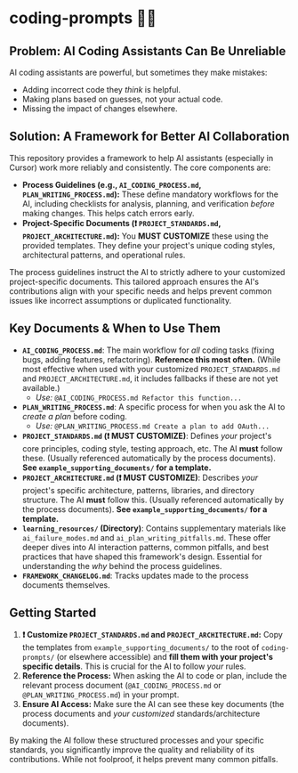 # coding-prompts 🤖✨

## Problem: AI Coding Assistants Can Be Unreliable

AI coding assistants are powerful, but sometimes they make mistakes:
*   Adding incorrect code they *think* is helpful.
*   Making plans based on guesses, not your actual code.
*   Missing the impact of changes elsewhere.

## Solution: A Framework for Better AI Collaboration

This repository provides a framework to help AI assistants (especially in Cursor) work more reliably and consistently. The core components are:

*   **Process Guidelines (e.g., `AI_CODING_PROCESS.md`, `PLAN_WRITING_PROCESS.md`):** These define mandatory workflows for the AI, including checklists for analysis, planning, and verification *before* making changes. This helps catch errors early.
*   **Project-Specific Documents (❗ `PROJECT_STANDARDS.md`, `PROJECT_ARCHITECTURE.md`):** You **MUST CUSTOMIZE** these using the provided templates. They define your project's unique coding styles, architectural patterns, and operational rules.

The process guidelines instruct the AI to strictly adhere to your customized project-specific documents. This tailored approach ensures the AI's contributions align with your specific needs and helps prevent common issues like incorrect assumptions or duplicated functionality.

## Key Documents & When to Use Them

*   **`AI_CODING_PROCESS.md`**: The main workflow for *all* coding tasks (fixing bugs, adding features, refactoring). **Reference this most often.** (While most effective when used with your customized `PROJECT_STANDARDS.md` and `PROJECT_ARCHITECTURE.md`, it includes fallbacks if these are not yet available.)
    *   *Use:* `@AI_CODING_PROCESS.md Refactor this function...`
*   **`PLAN_WRITING_PROCESS.md`**: A specific process for when you ask the AI to *create a plan* before coding.
    *   *Use:* `@PLAN_WRITING_PROCESS.md Create a plan to add OAuth...`
*   **`PROJECT_STANDARDS.md` (❗ MUST CUSTOMIZE)**: Defines *your* project's core principles, coding style, testing approach, etc. The AI **must** follow these. (Usually referenced automatically by the process documents). **See `example_supporting_documents/` for a template.**
*   **`PROJECT_ARCHITECTURE.md` (❗ MUST CUSTOMIZE)**: Describes *your* project's specific architecture, patterns, libraries, and directory structure. The AI **must** follow this. (Usually referenced automatically by the process documents). **See `example_supporting_documents/` for a template.**
*   **`learning_resources/` (Directory)**: Contains supplementary materials like `ai_failure_modes.md` and `ai_plan_writing_pitfalls.md`. These offer deeper dives into AI interaction patterns, common pitfalls, and best practices that have shaped this framework's design. Essential for understanding the *why* behind the process guidelines.
*   **`FRAMEWORK_CHANGELOG.md`**: Tracks updates made to the process documents themselves.

## Getting Started

1.  **❗ Customize `PROJECT_STANDARDS.md` and `PROJECT_ARCHITECTURE.md`:** Copy the templates from `example_supporting_documents/` to the root of `coding-prompts/` (or elsewhere accessible) and **fill them with your project's specific details**. This is crucial for the AI to follow *your* rules.
2.  **Reference the Process:** When asking the AI to code or plan, include the relevant process document (`@AI_CODING_PROCESS.md` or `@PLAN_WRITING_PROCESS.md`) in your prompt.
3.  **Ensure AI Access:** Make sure the AI can see these key documents (the process documents and *your customized* standards/architecture documents).

By making the AI follow these structured processes and your specific standards, you significantly improve the quality and reliability of its contributions. While not foolproof, it helps prevent many common pitfalls.
